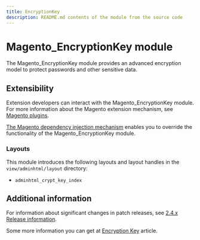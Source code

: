 ```yaml
---
title: EncryptionKey
description: README.md contents of the module from the source code
---
```


# Magento_EncryptionKey module

The Magento_EncryptionKey module provides an advanced encryption model to protect passwords and other sensitive data.

## Extensibility

Extension developers can interact with the Magento_EncryptionKey module. For more information about the Magento extension mechanism, see [Magento plugins](https://developer.adobe.com/commerce/php/development/components/plugins/).

[The Magento dependency injection mechanism](https://developer.adobe.com/commerce/php/development/components/dependency-injection/) enables you to override the functionality of the Magento_EncryptionKey module.

### Layouts

This module introduces the following layouts and layout handles in the `view/adminhtml/layout` directory:

- `adminhtml_crypt_key_index`

## Additional information

For information about significant changes in patch releases, see [2.4.x Release information](https://experienceleague.adobe.com/docs/commerce-operations/release/notes/overview.html).

Some more information you can get at [Encryption Key](https://docs.magento.com/user-guide/system/encryption-key.html) article.
